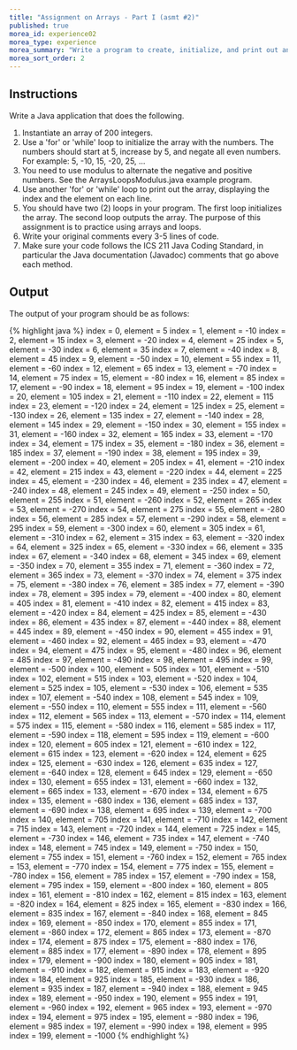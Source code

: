 ```yaml
---
title: "Assignment on Arrays - Part I (asmt #2)"
published: true
morea_id: experience02
morea_type: experience
morea_summary: "Write a program to create, initialize, and print out an array"
morea_sort_order: 2
---
```


## Instructions

Write a Java application that does the following.

1. Instantiate an array of 200 integers.
2. Use a 'for' or 'while' loop to initialize the array with the numbers. The numbers should start at 5, increase by 5, and negate all even numbers. For example: 5, -10, 15, -20, 25, ...
3. You need to use modulus to alternate the negative and positive numbers. See the ArraysLoopsModulus.java example program.
4. Use another 'for' or 'while' loop to print out the array, displaying the index and the element on each line.
5. You should have two (2) loops in your program. The first loop initializes the array. The second loop outputs the array. The purpose of this assignment is to practice using arrays and loops.
6. Write your original comments every 3-5 lines of code.
7. Make sure your code follows the ICS 211 Java Coding Standard, in particular the Java documentation (Javadoc) comments that go above each method.

## Output

The output of your program should be as follows:

{% highlight java %}
index = 0, element = 5
index = 1, element = -10
index = 2, element = 15
index = 3, element = -20
index = 4, element = 25
index = 5, element = -30
index = 6, element = 35
index = 7, element = -40
index = 8, element = 45
index = 9, element = -50
index = 10, element = 55
index = 11, element = -60
index = 12, element = 65
index = 13, element = -70
index = 14, element = 75
index = 15, element = -80
index = 16, element = 85
index = 17, element = -90
index = 18, element = 95
index = 19, element = -100
index = 20, element = 105
index = 21, element = -110
index = 22, element = 115
index = 23, element = -120
index = 24, element = 125
index = 25, element = -130
index = 26, element = 135
index = 27, element = -140
index = 28, element = 145
index = 29, element = -150
index = 30, element = 155
index = 31, element = -160
index = 32, element = 165
index = 33, element = -170
index = 34, element = 175
index = 35, element = -180
index = 36, element = 185
index = 37, element = -190
index = 38, element = 195
index = 39, element = -200
index = 40, element = 205
index = 41, element = -210
index = 42, element = 215
index = 43, element = -220
index = 44, element = 225
index = 45, element = -230
index = 46, element = 235
index = 47, element = -240
index = 48, element = 245
index = 49, element = -250
index = 50, element = 255
index = 51, element = -260
index = 52, element = 265
index = 53, element = -270
index = 54, element = 275
index = 55, element = -280
index = 56, element = 285
index = 57, element = -290
index = 58, element = 295
index = 59, element = -300
index = 60, element = 305
index = 61, element = -310
index = 62, element = 315
index = 63, element = -320
index = 64, element = 325
index = 65, element = -330
index = 66, element = 335
index = 67, element = -340
index = 68, element = 345
index = 69, element = -350
index = 70, element = 355
index = 71, element = -360
index = 72, element = 365
index = 73, element = -370
index = 74, element = 375
index = 75, element = -380
index = 76, element = 385
index = 77, element = -390
index = 78, element = 395
index = 79, element = -400
index = 80, element = 405
index = 81, element = -410
index = 82, element = 415
index = 83, element = -420
index = 84, element = 425
index = 85, element = -430
index = 86, element = 435
index = 87, element = -440
index = 88, element = 445
index = 89, element = -450
index = 90, element = 455
index = 91, element = -460
index = 92, element = 465
index = 93, element = -470
index = 94, element = 475
index = 95, element = -480
index = 96, element = 485
index = 97, element = -490
index = 98, element = 495
index = 99, element = -500
index = 100, element = 505
index = 101, element = -510
index = 102, element = 515
index = 103, element = -520
index = 104, element = 525
index = 105, element = -530
index = 106, element = 535
index = 107, element = -540
index = 108, element = 545
index = 109, element = -550
index = 110, element = 555
index = 111, element = -560
index = 112, element = 565
index = 113, element = -570
index = 114, element = 575
index = 115, element = -580
index = 116, element = 585
index = 117, element = -590
index = 118, element = 595
index = 119, element = -600
index = 120, element = 605
index = 121, element = -610
index = 122, element = 615
index = 123, element = -620
index = 124, element = 625
index = 125, element = -630
index = 126, element = 635
index = 127, element = -640
index = 128, element = 645
index = 129, element = -650
index = 130, element = 655
index = 131, element = -660
index = 132, element = 665
index = 133, element = -670
index = 134, element = 675
index = 135, element = -680
index = 136, element = 685
index = 137, element = -690
index = 138, element = 695
index = 139, element = -700
index = 140, element = 705
index = 141, element = -710
index = 142, element = 715
index = 143, element = -720
index = 144, element = 725
index = 145, element = -730
index = 146, element = 735
index = 147, element = -740
index = 148, element = 745
index = 149, element = -750
index = 150, element = 755
index = 151, element = -760
index = 152, element = 765
index = 153, element = -770
index = 154, element = 775
index = 155, element = -780
index = 156, element = 785
index = 157, element = -790
index = 158, element = 795
index = 159, element = -800
index = 160, element = 805
index = 161, element = -810
index = 162, element = 815
index = 163, element = -820
index = 164, element = 825
index = 165, element = -830
index = 166, element = 835
index = 167, element = -840
index = 168, element = 845
index = 169, element = -850
index = 170, element = 855
index = 171, element = -860
index = 172, element = 865
index = 173, element = -870
index = 174, element = 875
index = 175, element = -880
index = 176, element = 885
index = 177, element = -890
index = 178, element = 895
index = 179, element = -900
index = 180, element = 905
index = 181, element = -910
index = 182, element = 915
index = 183, element = -920
index = 184, element = 925
index = 185, element = -930
index = 186, element = 935
index = 187, element = -940
index = 188, element = 945
index = 189, element = -950
index = 190, element = 955
index = 191, element = -960
index = 192, element = 965
index = 193, element = -970
index = 194, element = 975
index = 195, element = -980
index = 196, element = 985
index = 197, element = -990
index = 198, element = 995
index = 199, element = -1000
{% endhighlight %}
